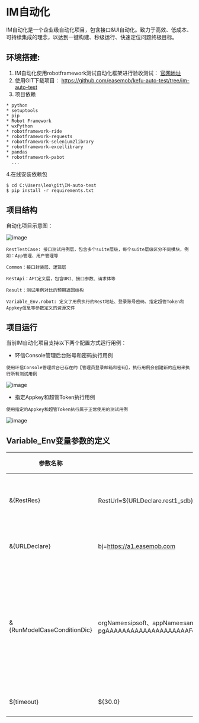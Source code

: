 
# IM自动化
IM自动化是一个企业级自动化项目，包含接口&UI自动化。致力于高效、低成本、可持续集成的理念，以达到一键构建、秒级运行、快速定位问题终极目标。

## 环境搭建:

1. IM自动化使用robotframework测试自动化框架进行验收测试： [官网地址](http://robotframework.org/)
2. 使用GIT下载项目： https://github.com/easemob/kefu-auto-test/tree/im-auto-test
3. 项目依赖

```
* python
* setuptools
* pip
* Robot Framework
* wxPython
* robotframework-ride
* robotframework-requests
* robotframework-selenium2library
* robotframework-excellibrary
* pandas
* robotframework-pabot
  ...
```
4.在线安装依赖包

```
$ cd C:\Users\leo\git\IM-auto-test
$ pip install -r requirements.txt
```

## 项目结构

自动化项目示意图：

![image](https://kefu.easemob.com/v1/Tenant/634/MediaFiles/29a8874e-b60f-429e-a1dd-5e943f14b974aW1hZ2UucG5n)


```
RestTestCase: 接口测试用例层，包含多个suite层级，每个suite层级区分不同模块，例如：App管理、用户管理等

Common：接口封装层、逻辑层

RestApi：API定义层，包含URI、接口参数、请求体等

Result：测试用例对比的预期返回结构

Variable_Env.robot: 定义了用例执行的Rest地址、登录账号密码、指定超管Token和Appkey信息等参数定义的资源文件
```



## 项目运行

当前IM自动化项目支持以下两个配置方式运行用例：

- 环信Console管理后台账号和密码执行用例

```
使用环信Console管理后台已存在的【管理员登录邮箱和密码】，执行用例会创建新的应用来执行所有测试用例
```

![image](https://kefu.easemob.com/v1/Tenant/634/MediaFiles/c95647b2-4eea-44d6-abb2-757e22c10761Y29uc29sZeaJp-ihjOaWueW8jy5wbmc=)


- 指定Appkey和超管Token执行用例

```
使用指定的Appkey和超管Token执行属于正常使用的测试用例
```
![image](https://kefu.easemob.com/v1/Tenant/634/MediaFiles/77e94d89-a5fe-4670-be14-8ba30efd712a5oyH5a6aYXBwa2V55omn6KGMLnBuZw==)



## Variable_Env变量参数的定义

|参数名称|参数值举例|参数描述|
| ---- | --- | --- |
|&{RestRes}|RestUrl=${URLDeclare.rest1_sdb}、username=leoli@easemob.com、password=lijipeng123|测试环境、console登录账号密码配置|
|&{URLDeclare}|bj=https://a1.easemob.com|定义了常用的Rest集群地址|
|&{RunModelCaseConditionDic}|orgName=sipsoft、appName=sandbox、specificBestToken=YWMtzyUm6ItOEemUEgcakCE-pgAAAAAAAAAAAAAAAAAAAAFe2JYa1n8R45heowo6U5LUAQMAAAFrQDk7fQBPGgDzCSzjnyAlJr1bFVAh7729xKey1_D2gZ7JMRqZZ6Pk8g|指定Appkey场景下配置的Appkey信息和超管token，该配置优先于console后台账号密码配置|
|${timeout}|${30.0}|接口超时时间设置|
